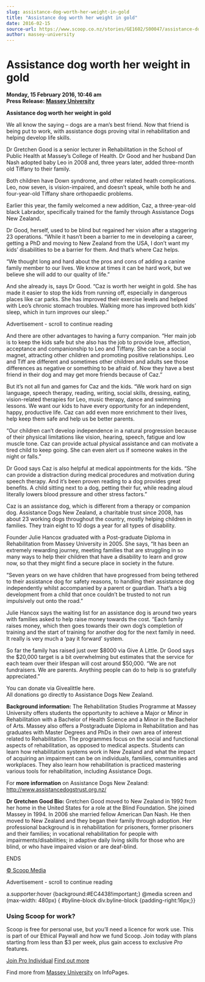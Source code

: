 ```yaml
---
slug: assistance-dog-worth-her-weight-in-gold
title: "Assistance dog worth her weight in gold"
date: 2016-02-15
source-url: https://www.scoop.co.nz/stories/GE1602/S00047/assistance-dog-worth-her-weight-in-gold.htm
author: massey-university
---
```

Assistance dog worth her weight in gold
=======================================

**Monday, 15 February 2016, 10:46 am**  
**Press Release: [Massey University](https://info.scoop.co.nz/Massey_University)**

**Assistance dog worth her weight in gold**

We all know the saying – dogs are a man’s best friend. Now that friend is being put to work, with assistance dogs proving vital in rehabilitation and helping develop life skills.

Dr Gretchen Good is a senior lecturer in Rehabilitation in the School of Public Health at Massey’s College of Health. Dr Good and her husband Dan Nash adopted baby Leo in 2008 and, three years later, added three-month old Tiffany to their family.

Both children have Down syndrome, and other related heath complications. Leo, now seven, is vision-impaired, and doesn’t speak, while both he and four-year-old Tiffany share orthopaedic problems.

Earlier this year, the family welcomed a new addition, Caz, a three-year-old black Labrador, specifically trained for the family through Assistance Dogs New Zealand.

Dr Good, herself, used to be blind but regained her vision after a staggering 23 operations. “While it hasn’t been a barrier to me in developing a career, getting a PhD and moving to New Zealand from the USA, I don’t want my kids’ disabilities to be a barrier for them. And that’s where Caz helps.

“We thought long and hard about the pros and cons of adding a canine family member to our lives. We know at times it can be hard work, but we believe she will add to our quality of life.”

And she already is, says Dr Good. “Caz is worth her weight in gold. She has made it easier to stop the kids from running off, especially in dangerous places like car parks. She has improved their exercise levels and helped with Leo’s chronic stomach troubles. Walking more has improved both kids’ sleep, which in turn improves our sleep.”

Advertisement - scroll to continue reading





And there are other advantages to having a furry companion. “Her main job is to keep the kids safe but she also has the job to provide love, affection, acceptance and companionship to Leo and Tiffany. She can be a social magnet, attracting other children and promoting positive relationships. Leo and Tiff are different and sometimes other children and adults see those differences as negative or something to be afraid of. Now they have a best friend in their dog and may get more friends because of Caz.”

But it’s not all fun and games for Caz and the kids. “We work hard on sign language, speech therapy, reading, writing, social skills, dressing, eating, vision-related therapies for Leo, music therapy, dance and swimming lessons. We want our kids to have every opportunity for an independent, happy, productive life. Caz can add even more enrichment to their lives, help keep them safe and help us be better parents.

“Our children can’t develop independence in a natural progression because of their physical limitations like vision, hearing, speech, fatigue and low muscle tone. Caz can provide actual physical assistance and can motivate a tired child to keep going. She can even alert us if someone wakes in the night or falls.”

Dr Good says Caz is also helpful at medical appointments for the kids. “She can provide a distraction during medical procedures and motivation during speech therapy. And it’s been proven reading to a dog provides great benefits. A child sitting next to a dog, petting their fur, while reading aloud literally lowers blood pressure and other stress factors.”

Caz is an assistance dog, which is different from a therapy or companion dog. Assistance Dogs New Zealand, a charitable trust since 2008, has about 23 working dogs throughout the country, mostly helping children in families. They train eight to 10 dogs a year for all types of disability.

Founder Julie Hancox graduated with a Post-graduate Diploma in Rehabilitation from Massey University in 2005. She says, “It has been an extremely rewarding journey, meeting families that are struggling in so many ways to help their children that have a disability to learn and grow now, so that they might find a secure place in society in the future.

“Seven years on we have children that have progressed from being tethered to their assistance dog for safety reasons, to handling their assistance dog independently whilst accompanied by a parent or guardian. That’s a big development from a child that once couldn’t be trusted to not run impulsively out onto the road.”

Julie Hancox says the waiting list for an assistance dog is around two years with families asked to help raise money towards the cost. “Each family raises money, which then goes towards their own dog’s completion of training and the start of training for another dog for the next family in need. It really is very much a ‘pay it forward’ system.

So far the family has raised just over $8000 via Give A Little. Dr Good says the $20,000 target is a bit overwhelming but estimates that the service for each team over their lifespan will cost around $50,000. “We are not fundraisers. We are parents. Anything people can do to help is so gratefully appreciated.”

You can donate via Givealittle here.  
All donations go directly to Assistance Dogs New Zealand.

**Background information:** The Rehabilitation Studies Programme at Massey University offers students the opportunity to achieve a Major or Minor in Rehabilitation with a Bachelor of Health Science and a Minor in the Bachelor of Arts. Massey also offers a Postgraduate Diploma in Rehabilitation and has graduates with Master Degrees and PhDs in their own area of interest related to Rehabilitation. The programmes focus on the social and functional aspects of rehabilitation, as opposed to medical aspects. Students can learn how rehabilitation systems work in New Zealand and what the impact of acquiring an impairment can be on individuals, families, communities and workplaces. They also learn how rehabilitation is practiced mastering various tools for rehabilitation, including Assistance Dogs.

For **more information** on Assistance Dogs New Zealand: http://www.assistancedogstrust.org.nz/

**Dr Gretchen Good Bio:** Gretchen Good moved to New Zealand in 1992 from her home in the United States for a role at the Blind Foundation. She joined Massey in 1994. In 2006 she married fellow American Dan Nash. He then moved to New Zealand and they began their family through adoption. Her professional background is in rehabilitation for prisoners, former prisoners and their families; in vocational rehabilitation for people with impairments/disabilities; in adaptive daily living skills for those who are blind, or who have impaired vision or are deaf-blind.

ENDS

[© Scoop Media](http://www.scoop.co.nz/about/terms.html)  

Advertisement - scroll to continue reading



a.supporter:hover {background:#EC4438!important;} @media screen and (max-width: 480px) { #byline-block div.byline-block {padding-right:16px;}}

### Using Scoop for work?

Scoop is free for personal use, but you’ll need a licence for work use. This is part of our Ethical Paywall and how we fund Scoop. Join today with plans starting from less than $3 per week, plus gain access to exclusive _Pro_ features.  
  
[Join Pro Individual](https://pro.scoop.co.nz/Individual/?from=ProIn24) [Find out more](https://pro.scoop.co.nz/using-scoop-for-work/?from=ProIn24)

Find more from [Massey University](https://info.scoop.co.nz/Massey_University) on InfoPages.